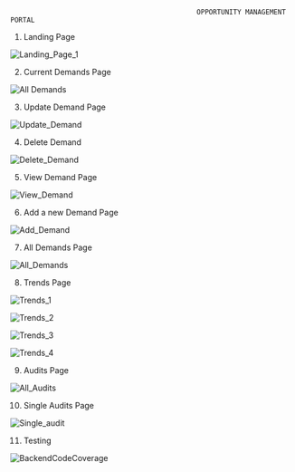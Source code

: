                                                   OPPORTUNITY MANAGEMENT PORTAL
                                                                      
1. Landing Page

![Landing_Page_1](https://user-images.githubusercontent.com/38495344/117297210-93eadb80-ae93-11eb-964f-4f8c036e7e0d.PNG)


2. Current Demands Page

![All Demands](https://user-images.githubusercontent.com/38495344/117297338-b7ae2180-ae93-11eb-8d90-4d03f5fed61d.PNG)


3. Update Demand Page

![Update_Demand](https://user-images.githubusercontent.com/38495344/117297538-f9d76300-ae93-11eb-82fa-0d10e2618f95.PNG)


4. Delete Demand

![Delete_Demand](https://user-images.githubusercontent.com/38495344/117297623-12e01400-ae94-11eb-8ffa-81f46fda3b44.PNG)


5. View Demand Page

![View_Demand](https://user-images.githubusercontent.com/38495344/117297669-1d9aa900-ae94-11eb-9414-e33c3e381d9d.PNG)


6. Add a new Demand Page

![Add_Demand](https://user-images.githubusercontent.com/38495344/117297718-2a1f0180-ae94-11eb-873a-198691d7a09a.PNG)


7. All Demands Page

![All_Demands](https://user-images.githubusercontent.com/38495344/117297762-360ac380-ae94-11eb-8eb1-ec563d52aa2a.PNG)


8. Trends Page

![Trends_1](https://user-images.githubusercontent.com/38495344/117297979-7bc78c00-ae94-11eb-8253-802731f5f614.PNG)

![Trends_2](https://user-images.githubusercontent.com/38495344/117298003-808c4000-ae94-11eb-99a0-bfc6879e8ce6.PNG)

![Trends_3](https://user-images.githubusercontent.com/38495344/117298014-83873080-ae94-11eb-8fb1-2131df981116.PNG)

![Trends_4](https://user-images.githubusercontent.com/38495344/117298040-871ab780-ae94-11eb-83c4-ccf8d471b333.PNG)


9. Audits Page

![All_Audits](https://user-images.githubusercontent.com/38495344/117298156-aaddfd80-ae94-11eb-97b2-dc085f909db3.PNG)


10. Single Audits Page

![Single_audit](https://user-images.githubusercontent.com/38495344/117298249-c5b07200-ae94-11eb-86b4-6a45212f9866.PNG)


11. Testing                                                                      

![BackendCodeCoverage](https://user-images.githubusercontent.com/38495344/117298287-d234ca80-ae94-11eb-93cc-fe34e81640be.PNG)
